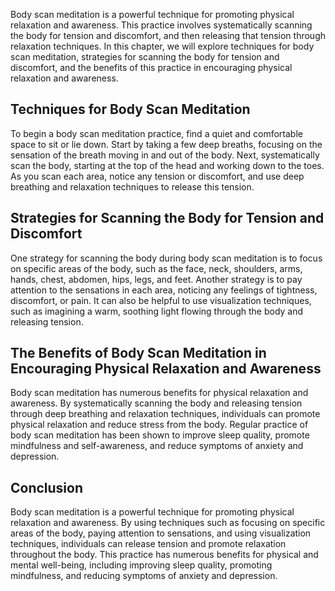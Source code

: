 
Body scan meditation is a powerful technique for promoting physical relaxation and awareness. This practice involves systematically scanning the body for tension and discomfort, and then releasing that tension through relaxation techniques. In this chapter, we will explore techniques for body scan meditation, strategies for scanning the body for tension and discomfort, and the benefits of this practice in encouraging physical relaxation and awareness.

Techniques for Body Scan Meditation
-----------------------------------

To begin a body scan meditation practice, find a quiet and comfortable space to sit or lie down. Start by taking a few deep breaths, focusing on the sensation of the breath moving in and out of the body. Next, systematically scan the body, starting at the top of the head and working down to the toes. As you scan each area, notice any tension or discomfort, and use deep breathing and relaxation techniques to release this tension.

Strategies for Scanning the Body for Tension and Discomfort
-----------------------------------------------------------

One strategy for scanning the body during body scan meditation is to focus on specific areas of the body, such as the face, neck, shoulders, arms, hands, chest, abdomen, hips, legs, and feet. Another strategy is to pay attention to the sensations in each area, noticing any feelings of tightness, discomfort, or pain. It can also be helpful to use visualization techniques, such as imagining a warm, soothing light flowing through the body and releasing tension.

The Benefits of Body Scan Meditation in Encouraging Physical Relaxation and Awareness
-------------------------------------------------------------------------------------

Body scan meditation has numerous benefits for physical relaxation and awareness. By systematically scanning the body and releasing tension through deep breathing and relaxation techniques, individuals can promote physical relaxation and reduce stress from the body. Regular practice of body scan meditation has been shown to improve sleep quality, promote mindfulness and self-awareness, and reduce symptoms of anxiety and depression.

Conclusion
----------

Body scan meditation is a powerful technique for promoting physical relaxation and awareness. By using techniques such as focusing on specific areas of the body, paying attention to sensations, and using visualization techniques, individuals can release tension and promote relaxation throughout the body. This practice has numerous benefits for physical and mental well-being, including improving sleep quality, promoting mindfulness, and reducing symptoms of anxiety and depression.
